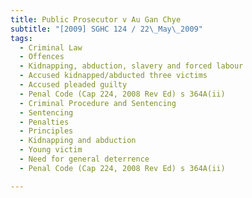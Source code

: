```yaml
---
title: Public Prosecutor v Au Gan Chye 
subtitle: "[2009] SGHC 124 / 22\_May\_2009"
tags:
  - Criminal Law
  - Offences
  - Kidnapping, abduction, slavery and forced labour
  - Accused kidnapped/abducted three victims
  - Accused pleaded guilty
  - Penal Code (Cap 224, 2008 Rev Ed) s 364A(ii)
  - Criminal Procedure and Sentencing
  - Sentencing
  - Penalties
  - Principles
  - Kidnapping and abduction
  - Young victim
  - Need for general deterrence
  - Penal Code (Cap 224, 2008 Rev Ed) s 364A(ii)

---
```


